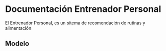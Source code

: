 # Documentación Entrenador Personal
El Entrenador Personal, es un sitema de recomendación de rutinas y alimentación

## Modelo
